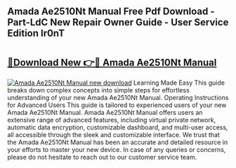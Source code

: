 ## Amada Ae2510Nt Manual Free Pdf Download - Part-LdC New Repair Owner Guide - User Service Edition Ir0nT

# <h2><a href="http://bc19541.oget.top/?id=Amada+Ae2510Nt+Manual">🔗Download New 👉🔴 Amada Ae2510Nt Manual</a></h2>

[![Amada Ae2510Nt Manual new download](https://i.imgur.com/5g1atiW.png)](http://bc19541.oget.top/?id=Amada+Ae2510Nt+Manual)
Learning Made Easy This guide breaks down complex concepts into simple steps for effortless understanding of your new Amada Ae2510Nt Manual. Operating Instructions for Advanced Users This guide is tailored to experienced users of your new Amada Ae2510Nt Manual. Amada Ae2510Nt Manual offers users an extensive range of advanced features, including virtual private network, automatic data encryption, customizable dashboard, and multi-user access, all accessible through the sleek and customizable interface. We trust that the Amada Ae2510Nt Manual has been an accurate and detailed resource in your efforts to master your new device. In case of any queries or concerns, please do not hesitate to reach out to our customer service team.
